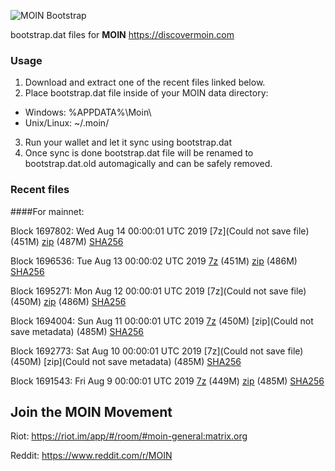 ![MOIN Bootstrap](https://i.imgur.com/KjM1jMp.jpg)

bootstrap.dat files for **MOIN** https://discovermoin.com

### Usage

1. Download and extract one of the recent files linked below.
2. Place bootstrap.dat file inside of your MOIN data directory:
 - Windows: %APPDATA%\Moin\
 - Unix/Linux: ~/.moin/
3. Run your wallet and let it sync using bootstrap.dat
4. Once sync is done bootstrap.dat file will be renamed to bootstrap.dat.old automagically and can be safely removed.


### Recent files

####For mainnet:

Block 1697802: Wed Aug 14 00:00:01 UTC 2019 [7z](Could not save file) (451M) [zip]() (487M) [SHA256]()

Block 1696536: Tue Aug 13 00:00:02 UTC 2019 [7z](https://transfer.sh/hC6u9/bootstrap.dat.20190813.7z) (451M) [zip](https://transfer.sh/zMtLD/bootstrap.dat.20190813.zip) (486M) [SHA256](https://transfer.sh/g0fdj/sha256.txt)

Block 1695271: Mon Aug 12 00:00:01 UTC 2019 [7z](Could not save file) (450M) [zip]() (486M) [SHA256]()

Block 1694004: Sun Aug 11 00:00:01 UTC 2019 [7z]() (450M) [zip](Could not save metadata) (485M) [SHA256](https://transfer.sh/p6Am9/sha256.txt)

Block 1692773: Sat Aug 10 00:00:01 UTC 2019 [7z](Could not save file) (450M) [zip](Could not save metadata) (485M) [SHA256](https://transfer.sh/rYitj/sha256.txt)

Block 1691543: Fri Aug  9 00:00:01 UTC 2019 [7z]() (449M) [zip]() (485M) [SHA256]()

## Join the MOIN Movement

Riot: https://riot.im/app/#/room/#moin-general:matrix.org

Reddit: https://www.reddit.com/r/MOIN
